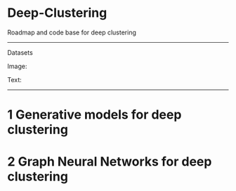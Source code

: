 # Deep-Clustering
Roadmap and code base for deep clustering


---------------------------------------

Datasets 

Image:

Text:


---------------------------------------

# 1 Generative models for deep clustering


# 2 Graph Neural Networks for deep clustering